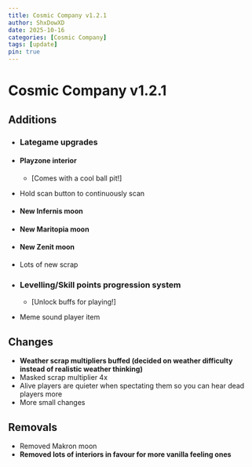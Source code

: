 ```yaml
---
title: Cosmic Company v1.2.1
author: ShxDowXD
date: 2025-10-16
categories: [Cosmic Company]
tags: [update]
pin: true
---
```

# Cosmic Company v1.2.1

## Additions
- ### **Lategame upgrades**
- #### **Playzone interior**
  - [Comes with a cool ball pit!]
    
- Hold scan button to continuously scan
- #### **New Infernis moon**
- #### **New Maritopia moon**
- #### **New Zenit moon**
- Lots of new scrap
- ### **Levelling/Skill points progression system**
    - [Unlock buffs for playing!]
- Meme sound player item
  
## Changes
- **Weather scrap multipliers buffed (decided on weather difficulty instead of realistic weather thinking)**
- Masked scrap multiplier 4x
- Alive players are quieter when spectating them so you can hear dead players more
- More small changes

## Removals
- Removed Makron moon
- **Removed lots of interiors in favour for more vanilla feeling ones**
